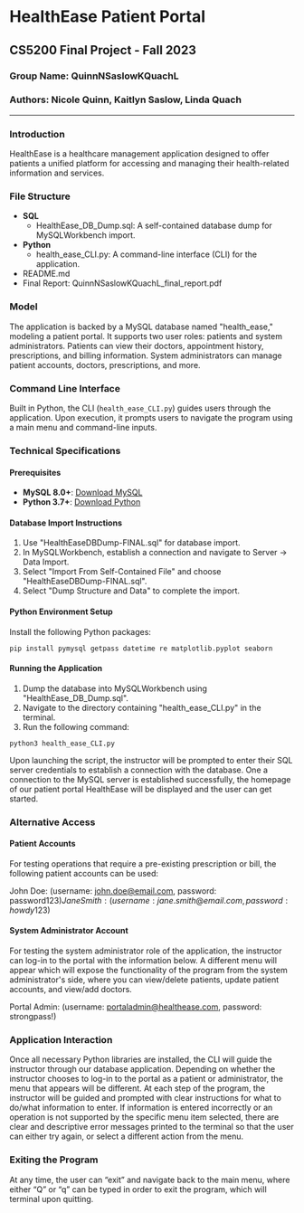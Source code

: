 # HealthEase Patient Portal

## CS5200 Final Project - Fall 2023
### Group Name: QuinnNSaslowKQuachL
### Authors: Nicole Quinn, Kaitlyn Saslow, Linda Quach

---

### Introduction

HealthEase is a healthcare management application designed to offer patients a unified platform for accessing and managing their health-related information and services.

### File Structure

- **SQL**
  - HealthEase_DB_Dump.sql: A self-contained database dump for MySQLWorkbench import.
- **Python**
  - health_ease_CLI.py: A command-line interface (CLI) for the application.
- README.md
- Final Report: QuinnNSaslowKQuachL_final_report.pdf

### Model

The application is backed by a MySQL database named "health_ease," modeling a patient portal. It supports two user roles: patients and system administrators. Patients can view their doctors, appointment history, prescriptions, and billing information. System administrators can manage patient accounts, doctors, prescriptions, and more.

### Command Line Interface

Built in Python, the CLI (`health_ease_CLI.py`) guides users through the application. Upon execution, it prompts users to navigate the program using a main menu and command-line inputs.

### Technical Specifications

#### Prerequisites

- **MySQL 8.0+**: [Download MySQL](https://dev.mysql.com/downloads/mysql/)
- **Python 3.7+**: [Download Python](https://www.python.org/downloads/)

#### Database Import Instructions

1. Use "HealthEaseDBDump-FINAL.sql" for database import.
2. In MySQLWorkbench, establish a connection and navigate to Server → Data Import.
3. Select "Import From Self-Contained File" and choose "HealthEaseDBDump-FINAL.sql".
4. Select "Dump Structure and Data" to complete the import.

#### Python Environment Setup

Install the following Python packages:

```shell
pip install pymysql getpass datetime re matplotlib.pyplot seaborn
```

#### Running the Application

1. Dump the database into MySQLWorkbench using "HealthEase_DB_Dump.sql".
2. Navigate to the directory containing "health_ease_CLI.py" in the terminal.
3. Run the following command:

```shell
python3 health_ease_CLI.py
```
  
Upon launching the script, the instructor will be prompted to enter their SQL server credentials to establish a connection with the database. One a connection to the MySQL server is established successfully, the homepage of our patient portal HealthEase will be displayed and the user can get started.  

### Alternative Access
#### Patient Accounts
For testing operations that require a pre-existing prescription or bill, the following patient accounts can be used:

John Doe: (username: john.doe@email.com, password: password123$)
Jane Smith: (username: jane.smith@email.com, password: howdy123$)

#### System Administrator Account
For testing the system administrator role of the application, the instructor can
log-in to the portal with the information below. A different menu will appear
which will expose the functionality of the program from the system
administrator's side, where you can view/delete patients, update patient
accounts, and view/add doctors.

Portal Admin: (username: portaladmin@healthease.com, password: strongpass!)

### Application Interaction
Once all necessary Python libraries are installed, the CLI will guide the instructor through our database application. Depending on whether the instructor chooses to log-in to the portal as a patient or administrator, the menu that appears will be different. At each step of the program, the instructor will be guided and prompted with clear instructions for what to do/what information to enter. If information is entered incorrectly or an operation is not supported by the specific menu item selected, there are clear and descriptive error messages printed to the terminal so that the user can either try again, or select a different action from the menu.  

### Exiting the Program
At any time, the user can “exit” and navigate back to the main menu, where either “Q” or “q” can be typed in order to exit the program, which will terminal upon quitting.  